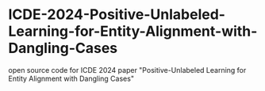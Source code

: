 # ICDE-2024-Positive-Unlabeled-Learning-for-Entity-Alignment-with-Dangling-Cases
open source code for ICDE 2024 paper "Positive-Unlabeled Learning for Entity Alignment with Dangling Cases"

